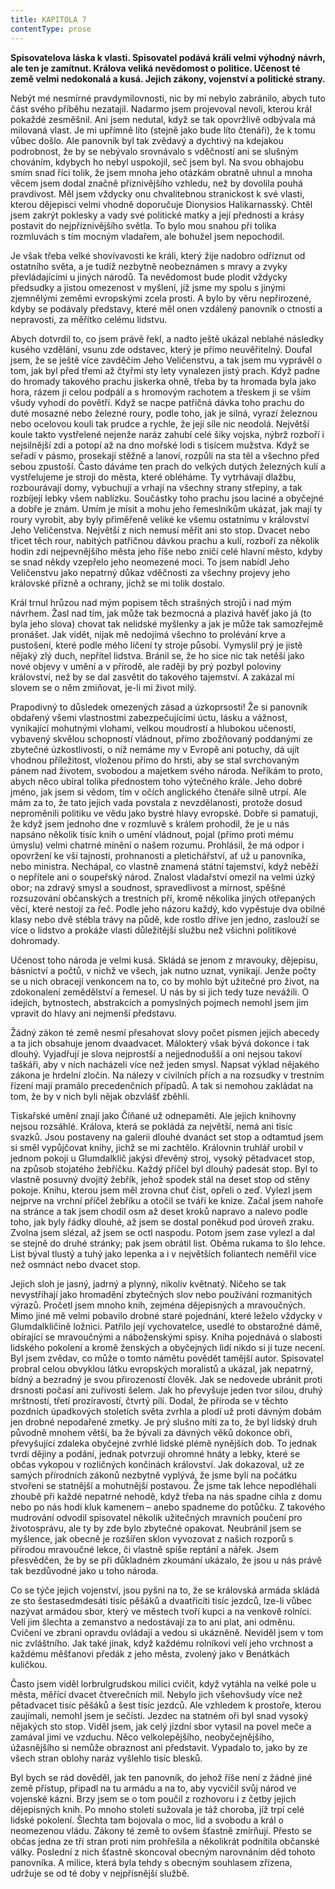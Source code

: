 ```yaml
---
title: KAPITOLA 7
contentType: prose
---
```


**Spisovatelova láska k vlasti. Spisovatel podává králi velmi výhodný návrh, ale ten je zamítnut. Králova veliká nevědomost o politice. Učenost té země velmi nedokonalá a kusá. Jejich zákony, vojenství a politické strany.**

Nebýt mé nesmírné pravdymilovnosti, nic by mi nebylo zabránilo, abych tuto část svého příběhu nezatajil. Nadarmo jsem projevoval nevoli, kterou král pokaždé zesměšnil. Ani jsem nedutal, když se tak opovržlivě odbývala má milovaná vlast. Je mi upřímně líto (stejně jako bude líto čtenáři), že k tomu vůbec došlo. Ale panovník byl tak zvědavý a dychtivý na kdejakou podrobnost, že by se nebývalo srovnávalo s vděčností ani se slušným chováním, kdybych ho nebyl uspokojil, seč jsem byl. Na svou obhajobu smím snad říci tolik, že jsem mnoha jeho otázkám obratně uhnul a mnoha věcem jsem dodal značně příznivějšího vzhledu, než by dovolila pouhá pravdivost. Měl jsem vždycky onu chvalitebnou stranickost k své vlasti, kterou dějepisci velmi vhodně doporučuje Dionysios Halikarnasský. Chtěl jsem zakrýt poklesky a vady své politické matky a její přednosti a krásy postavit do nejpříznivějšího světla. To bylo mou snahou při tolika rozmluvách s tím mocným vladařem, ale bohužel jsem nepochodil.

Je však třeba velké shovívavosti ke králi, který žije nadobro odříznut od ostatního světa, a je tudíž nezbytně neobeznámen s mravy a zvyky převládajícími u jiných národů. Ta nevědomost bude plodit vždycky předsudky a jistou omezenost v myšlení, jíž jsme my spolu s jinými zjemnělými zeměmi evropskými zcela prosti. A bylo by věru nepřirozené, kdyby se podávaly představy, které měl onen vzdálený panovník o ctnosti a nepravosti, za měřítko celému lidstvu.

Abych dotvrdil to, co jsem právě řekl, a nadto ještě ukázal neblahé následky kusého vzdělání, vsunu zde odstavec, který je přímo neuvěřitelný. Doufal jsem, že se ještě více zavděčím Jeho Veličenstvu, a tak jsem mu vyprávěl o tom, jak byl před třemi až čtyřmi sty lety vynalezen jistý prach. Když padne do hromady takového prachu jiskerka ohně, třeba by ta hromada byla jako hora, rázem ji celou podpálí a s hromovým rachotem a třeskem ji se vším všudy vyhodí do povětří. Když se nacpe patřičná dávka toho prachu do duté mosazné nebo železné roury, podle toho, jak je silná, vyrazí železnou nebo ocelovou kouli tak prudce a rychle, že její síle nic neodolá. Největší koule takto vystřelené nejenže naráz zahubí celé šiky vojska, nýbrž rozboří i nejsilnější zdi a potopí až na dno mořské lodi s tisícem mužstva. Když se seřadí v pásmo, prosekají stěžně a lanoví, rozpůlí na sta těl a všechno před sebou zpustoší. Často dáváme ten prach do velkých dutých železných kulí a vystřelujeme je stroji do města, které obléháme. Ty vytrhávají dlažbu, rozbourávají domy, vybuchují a vrhají na všechny strany střepiny, a tak rozbíjejí lebky všem nablízku. Součástky toho prachu jsou laciné a obyčejné a dobře je znám. Umím je mísit a mohu jeho řemeslníkům ukázat, jak mají ty roury vyrobit, aby byly přiměřeně veliké ke všemu ostatnímu v království Jeho Veličenstva. Největší z nich nemusí měřit ani sto stop. Dvacet nebo třicet těch rour, nabitých patřičnou dávkou prachu a kulí, rozboří za několik hodin zdi nejpevnějšího města jeho říše nebo zničí celé hlavní město, kdyby se snad někdy vzepřelo jeho neomezené moci. To jsem nabídl Jeho Veličenstvu jako nepatrný důkaz vděčnosti za všechny projevy jeho královské přízně a ochrany, jichž se mi tolik dostalo.

Král trnul hrůzou nad mým popisem těch strašných strojů i nad mým návrhem. Žasl nad tím, jak může tak bezmocná a plazivá havěť jako já (to byla jeho slova) chovat tak nelidské myšlenky a jak je může tak samozřejmě pronášet. Jak vidět, nijak mě nedojímá všechno to prolévání krve a pustošení, které podle mého líčení ty stroje působí. Vymyslil prý je jistě nějaký zlý duch, nepřítel lidstva. Bránil se, že ho sice nic tak netěší jako nové objevy v umění a v přírodě, ale raději by prý pozbyl poloviny království, než by se dal zasvětit do takového tajemství. A zakázal mi slovem se o něm zmiňovat, je-li mi život milý.

Prapodivný to důsledek omezených zásad a úzkoprsosti! Že si panovník obdařený všemi vlastnostmi zabezpečujícími úctu, lásku a vážnost, vynikající mohutnými vlohami, velkou moudrostí a hlubokou učeností, vybavený skvělou schopností vládnout, přímo zbožňovaný poddanými ze zbytečné úzkostlivosti, o níž nemáme my v Evropě ani potuchy, dá ujít vhodnou příležitost, vloženou přímo do hrsti, aby se stal svrchovaným pánem nad životem, svobodou a majetkem svého národa. Neříkám to proto, abych něco ubíral tolika přednostem toho výtečného krále. Jeho dobré jméno, jak jsem si vědom, tím v očích anglického čtenáře silně utrpí. Ale mám za to, že tato jejich vada povstala z nevzdělanosti, protože dosud neproměnili politiku ve vědu jako bystré hlavy evropské. Dobře si pamatuji, že když jsem jednoho dne v rozmluvě s králem prohodil, že je u nás napsáno několik tisíc knih o umění vládnout, pojal (přímo proti mému úmyslu) velmi chatrné mínění o našem rozumu. Prohlásil, že má odpor i opovržení ke vší tajnosti, prohnanosti a pletichářství, ať už u panovníka, nebo ministra. Nechápal, co vlastně znamená státní tajemství, když neběží o nepřítele ani o soupeřský národ. Znalost vladařství omezil na velmi úzký obor; na zdravý smysl a soudnost, spravedlivost a mírnost, spěšné rozsuzování občanských a trestních pří, kromě několika jiných otřepaných věcí, které nestojí za řeč. Podle jeho názoru každý, kdo vypěstuje dva obilné klasy nebo dvě stébla trávy na půdě, kde rostlo dříve jen jedno, zaslouží se více o lidstvo a prokáže vlasti důležitější službu než všichni politikové dohromady.

Učenost toho národa je velmi kusá. Skládá se jenom z mravouky, dějepisu, básnictví a počtů, v nichž ve všech, jak nutno uznat, vynikají. Jenže počty se u nich obracejí venkoncem na to, co by mohlo být užitečné pro život, na zdokonalení zemědělství a řemesel. U nás by si jich tedy tuze nevážili. O idejích, bytnostech, abstrakcích a pomyslných pojmech nemohl jsem jim vpravit do hlavy ani nejmenší představu.

Žádný zákon té země nesmí přesahovat slovy počet písmen jejich abecedy a ta jich obsahuje jenom dvaadvacet. Málokterý však bývá dokonce i tak dlouhý. Vyjadřují je slova nejprostší a nejjednodušší a oni nejsou takoví taškáři, aby v nich nacházeli více než jeden smysl. Napsat výklad nějakého zákona je hrdelní zločin. Na nálezy v civilních přích a na rozsudky v trestním řízení mají pramálo precedenčních případů. A tak si nemohou zakládat na tom, že by v nich byli nějak obzvlášť zběhlí.

Tiskařské umění znají jako Číňané už odnepaměti. Ale jejich knihovny nejsou rozsáhlé. Králova, která se pokládá za největší, nemá ani tisíc svazků. Jsou postaveny na galerii dlouhé dvanáct set stop a odtamtud jsem si směl vypůjčovat knihy, jichž se mi zachtělo. Královnin truhlář urobil v jednom pokoji u Glumdalklič jakýsi dřevěný stroj, vysoký pětadvacet stop, na způsob stojatého žebříčku. Každý příčel byl dlouhý padesát stop. Byl to vlastně posuvný dvojitý žebřík, jehož spodek stál na deset stop od stěny pokoje. Knihu, kterou jsem měl zrovna chuť číst, opřeli o zeď. Vylezl jsem nejprve na vrchní příčel žebříku a otočil se tváří ke knize. Začal jsem nahoře na stránce a tak jsem chodil osm až deset kroků napravo a nalevo podle toho, jak byly řádky dlouhé, až jsem se dostal poněkud pod úroveň zraku. Zvolna jsem slézal, až jsem se octl naspodu. Potom jsem zase vylezl a dal se stejně do druhé stránky; pak jsem obrátil list. Oběma rukama to šlo lehce. List býval tlustý a tuhý jako lepenka a i v největších foliantech neměřil více než osmnáct nebo dvacet stop.

Jejich sloh je jasný, jadrný a plynný, nikoliv květnatý. Ničeho se tak nevystříhají jako hromadění zbytečných slov nebo používání rozmanitých výrazů. Pročetl jsem mnoho knih, zejména dějepisných a mravoučných. Mimo jiné mě velmi pobavilo drobné staré pojednání, které leželo vždycky v Glumdalkličině ložnici. Patřilo její vychovatelce, usedlé to obstarožné dámě, obírající se mravoučnými a náboženskými spisy. Kniha pojednává o slabosti lidského pokolení a kromě ženských a obyčejných lidí nikdo si jí tuze necení. Byl jsem zvědav, co může o tomto námětu povědět tamější autor. Spisovatel probral celou obvyklou látku evropských moralistů a ukázal, jak nepatrný, bídný a bezradný je svou přirozeností člověk. Jak se nedovede ubránit proti drsnosti počasí ani zuřivosti šelem. Jak ho převyšuje jeden tvor silou, druhý mrštností, třetí prozíravostí, čtvrtý pílí. Dodal, že příroda se v těchto pozdních úpadkových stoletích světa zvrhla a plodí už proti dávným dobám jen drobné nepodařené zmetky. Je prý slušno míti za to, že byl lidský druh původně mnohem větší, ba že bývali za dávných věků dokonce obři, převyšující zdaleka obyčejné zvrhlé lidské plémě nynějších dob. To jednak tvrdí dějiny a podání, jednak potvrzují ohromné hnáty a lebky, které se občas vykopou v rozličných končinách království. Jak dokazoval, už ze samých přírodních zákonů nezbytně vyplývá, že jsme byli na počátku stvořeni se statnější a mohutnější postavou. Že jsme tak lehce nepodléhali zhoubě při každé nepatrné nehodě, když třeba na nás spadne cihla z domu nebo po nás hodí kluk kamenem – anebo spadneme do potůčku. Z takového mudrování odvodil spisovatel několik užitečných mravních poučení pro životosprávu, ale ty by zde bylo zbytečné opakovat. Neubránil jsem se myšlence, jak obecně je rozšířen sklon vyvozovat z našich rozporů s přírodou mravoučné lekce, či vlastně spíše reptání a nářek. Jsem přesvědčen, že by se při důkladném zkoumání ukázalo, že jsou u nás právě tak bezdůvodné jako u toho národa.

Co se týče jejich vojenství, jsou pyšni na to, že se královská armáda skládá ze sto šestasedmdesáti tisíc pěšáků a dvaatřicíti tisíc jezdců, lze-li vůbec nazývat armádou sbor, který ve městech tvoří kupci a na venkově rolníci. Velí jim šlechta a zemanstvo a nedostávají za to ani plat, ani odměnu. Cvičení ve zbrani opravdu ovládají a vedou si ukázněně. Neviděl jsem v tom nic zvláštního. Jak také jinak, když každému rolníkovi velí jeho vrchnost a každému měšťanovi předák z jeho města, zvolený jako v Benátkách kuličkou.

Často jsem viděl lorbrulgrudskou milici cvičit, když vytáhla na velké pole u města, měřící dvacet čtverečních mil. Nebylo jich všehovšudy více než pětadvacet tisíc pěšáků a šest tisíc jezdců. Ale vzhledem k prostoře, kterou zaujímali, nemohl jsem je sečísti. Jezdec na statném oři byl snad vysoký nějakých sto stop. Viděl jsem, jak celý jízdní sbor vytasil na povel meče a zamával jimi ve vzduchu. Něco velkolepějšího, neobyčejnějšího, úžasnějšího si nemůže obraznost ani představit. Vypadalo to, jako by ze všech stran oblohy naráz vyšlehlo tisíc blesků.

Byl bych se rád dověděl, jak ten panovník, do jehož říše není z žádné jiné země přístup, připadl na tu armádu a na to, aby vycvičil svůj národ ve vojenské kázni. Brzy jsem se o tom poučil z rozhovoru i z četby jejich dějepisných knih. Po mnoho století sužovala je táž choroba, jíž trpí celé lidské pokolení. Šlechta tam bojovala o moc, lid a svobodu a král o neomezenou vládu. Zákony té země to ovšem šťastně zmírňují. Přesto se občas jedna ze tří stran proti nim prohřešila a několikrát podnítila občanské války. Poslední z nich šťastně skoncoval obecným narovnáním děd tohoto panovníka. A milice, která byla tehdy s obecným souhlasem zřízena, udržuje se od té doby v nejpřísnější službě.
